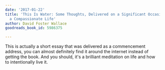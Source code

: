 ```yaml
---
date: '2017-01-22'
title: 'This Is Water: Some Thoughts, Delivered on a Significant Occasion, about Living
  a Compassionate Life'
author: David Foster Wallace
goodreads_book_id: 5986375

---
```

This is actually a short essay that was delivered as a commencement address, you can almost definitely find it around the internet instead of getting the book. And you should, it's a brilliant meditation on life and how to intentionally live it.
